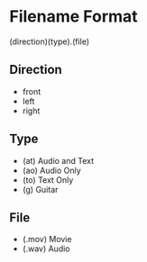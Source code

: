 # Filename Format
(direction)(type).(file)

## Direction
- front
- left
- right

## Type
- (at) Audio and Text
- (ao) Audio Only
- (to) Text Only
- (g) Guitar

## File
- (.mov) Movie
- (.wav) Audio